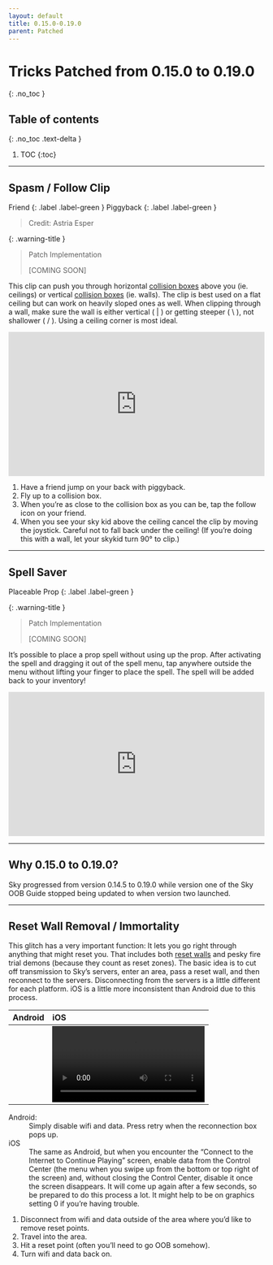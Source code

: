 ```yaml
---
layout: default
title: 0.15.0-0.19.0
parent: Patched
---
```


# Tricks Patched from 0.15.0 to 0.19.0
{: .no_toc }

## Table of contents
{: .no_toc .text-delta }

1. TOC
{:toc}

---

## Spasm / Follow Clip

Friend
{: .label .label-green }
Piggyback
{: .label .label-green }

> Credit: Astria Esper

{: .warning-title }
> Patch Implementation
>
> [COMING SOON]

This clip can push you through horizontal [collision boxes](../terms-and-methods/#collision-boxes) above you (ie. ceilings) or vertical [collision boxes](../terms-and-methods/#collision-boxes) (ie. walls). The clip is best used on a flat ceiling but can work on heavily sloped ones as well. When clipping through a wall, make sure the wall is either vertical ( \| ) or getting steeper ( \ ), not shallower ( / ). Using a ceiling corner is most ideal.

<div style="width:100%;height:0px;position:relative;padding-bottom:56.250%;"><iframe src="https://streamable.com/e/h283uc?loop=0" frameborder="0" width="100%" height="100%" allowfullscreen style="width:100%;height:100%;position:absolute;left:0px;top:0px;overflow:hidden;"></iframe></div>

1. Have a friend jump on your back with piggyback.
2. Fly up to a collision box.
3. When you’re as close to the collision box as you can be, tap the follow icon on your friend.
4. When you see your sky kid above the ceiling cancel the clip by moving the joystick. Careful not to fall back under the ceiling! (If you’re doing this with a wall, let your skykid turn 90° to clip.)

---

## Spell Saver

Placeable Prop
{: .label .label-green }

{: .warning-title }
> Patch Implementation
>
> [COMING SOON]

It’s possible to place a prop spell without using up the prop. After activating the spell and dragging it out of the spell menu, tap anywhere outside the menu without lifting your finger to place the spell. The spell will be added back to your inventory!

<div style="width:100%;height:0px;position:relative;padding-bottom:56.250%;"><iframe src="https://streamable.com/e/rdrg4f?loop=0" frameborder="0" width="100%" height="100%" allowfullscreen style="width:100%;height:100%;position:absolute;left:0px;top:0px;overflow:hidden;"></iframe></div>

---

## Why 0.15.0 to 0.19.0?

Sky progressed from version 0.14.5 to 0.19.0 while version one of the Sky OOB Guide stopped being updated to when version two launched.

---

## Reset Wall Removal / Immortality

This glitch has a very important function: It lets you go right through anything that might reset you. That includes both [reset walls](./terms-and-methods/#reset-walls-and-loading-zones) and pesky fire trial demons (because they count as reset zones). The basic idea is to cut off transmission to Sky’s servers, enter an area, pass a reset wall, and then reconnect to the servers. Disconnecting from the servers is a little different for each platform. iOS is a little more inconsistent than Android due to this process.

| Android | iOS                                      |
|:--------|:-----------------------------------------|
|         | ![](../assets/videos/Immortality-iOS.qt) |

<dl>
  <dt>Android:</dt>
  <dd>Simply disable wifi and data. Press retry when the reconnection box pops up.</dd>
  <dt>iOS</dt>
  <dd>The same as Android, but when you encounter the “Connect to the Internet to Continue Playing” screen, enable data from the Control Center (the menu when you swipe up from the bottom or top right of the screen) and, without closing the Control Center, disable it once the screen disappears. It will come up again after a few seconds, so be prepared to do this process a lot. It might help to be on graphics setting 0 if you’re having trouble.</dd>
</dl>

1. Disconnect from wifi and data outside of the area where you’d like to remove reset points.
2. Travel into the area.
3. Hit a reset point (often you’ll need to go OOB somehow).
4. Turn wifi and data back on.